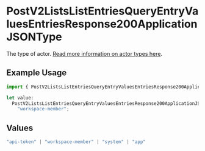 # PostV2ListsListEntriesQueryEntryValuesEntriesResponse200ApplicationJSONType

The type of actor. [Read more information on actor types here](/docs/actors).

## Example Usage

```typescript
import { PostV2ListsListEntriesQueryEntryValuesEntriesResponse200ApplicationJSONType } from "attio-js/models/operations";

let value:
  PostV2ListsListEntriesQueryEntryValuesEntriesResponse200ApplicationJSONType =
    "workspace-member";
```

## Values

```typescript
"api-token" | "workspace-member" | "system" | "app"
```